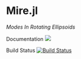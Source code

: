 # Mire.jl

*Modes In Rotating Ellipsoids*

Documentation
[![](https://img.shields.io/badge/docs-dev-blue.svg)](https://fgerick.github.io/Mire.jl/dev/)

Build Status
[![Build Status](https://travis-ci.com/fgerick/Mire.jl.svg?token=NJNkFC9qALxxCxMBhjwi&branch=master)](https://travis-ci.com/fgerick/Mire.jl)
